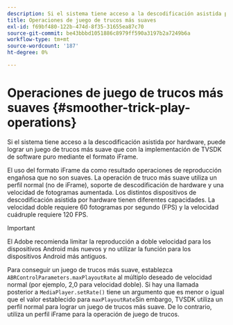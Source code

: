 ```yaml
---
description: Si el sistema tiene acceso a la descodificación asistida por hardware, puede lograr un juego de trucos más suave que con la implementación de TVSDK de software puro mediante el formato iFrame.
title: Operaciones de juego de trucos más suaves
exl-id: f69bf480-122b-474d-8f35-31655ea87c70
source-git-commit: be43bbbd1051886c8979ff590a3197b2a7249b6a
workflow-type: tm+mt
source-wordcount: '187'
ht-degree: 0%

---
```


# Operaciones de juego de trucos más suaves {#smoother-trick-play-operations}

Si el sistema tiene acceso a la descodificación asistida por hardware, puede lograr un juego de trucos más suave que con la implementación de TVSDK de software puro mediante el formato iFrame.

<!--<a id="section_3DBFD7A3D1C7453096D3D3885E786263"></a>-->

El uso del formato iFrame da como resultado operaciones de reproducción engañosa que no son suaves. La operación de truco más suave utiliza un perfil normal (no de iFrame), soporte de descodificación de hardware y una velocidad de fotogramas aumentada. Los distintos dispositivos de descodificación asistida por hardware tienen diferentes capacidades. La velocidad doble requiere 60 fotogramas por segundo (FPS) y la velocidad cuádruple requiere 120 FPS.

>[!IMPORTANT]
>
>El Adobe recomienda limitar la reproducción a doble velocidad para los dispositivos Android más nuevos y no utilizar la función para los dispositivos Android más antiguos.

Para conseguir un juego de trucos más suave, establezca `ABRControlParameters.maxPlayoutRate` al múltiplo deseado de velocidad normal (por ejemplo, 2,0 para velocidad doble). Si hay una llamada posterior a `MediaPlayer.setRate()` tiene un argumento que es menor o igual que el valor establecido para `maxPlayoutRate`Sin embargo, TVSDK utiliza un perfil normal para lograr un juego de trucos más suave. De lo contrario, utiliza un perfil iFrame para la operación de juego de trucos.
